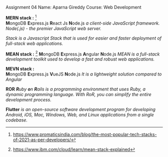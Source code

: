 Assignment 04
Name: Aparna Gireddy
Course: Web Development



**MERN stack :** [^1]  
 **M**ongoDB
 **E**xpress.js
 **R**eact Js
 **N**ode.js
*a client-side JavaScript framework. Node(.js) - the premier JavaScript web server.*

*Stack is a Javascript Stack that is used for easier and faster deployment of full-stack web applications.*


**MEAN stack :** [^2]
 **M**ongoDB
 **E**xpress.js
 **A**ngular
 **N**ode.js
*MEAN is a full-stack development toolkit used to develop a fast and robust web applications.*

**MEVN stack :**  
 **M**ongoDB
 **E**xpress.js
 **V**ueJS
 **N**ode.js
 *It is a lightweight solution compared to Angular*


**ROR**
  ***R**uby **o**n **R**ails is a programming environment that uses Ruby, a dynamic programming language. With RoR, you can simplify the entire development process.*


**Flutter** *is an open-source software development program for developing Android, iOS, Mac, Windows, Web, and Linux applications from a single codebase.*

[^1]:https://www.promaticsindia.com/blog/the-most-popular-tech-stacks-of-2021-as-per-developers/
[^2]: https://www.ibm.com/cloud/learn/mean-stack-explained

